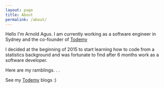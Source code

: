 ```yaml
---
layout: page
title: About
permalink: /about/
---
```


Hello I'm Arnold Agus. I am currently working as a software engineer in Sydney and the co-founder of [Todemy](https://todemy.com)

I decided at the beginning of 2015 to start learning how to code from a statistics background and was fortunate to find after 6 months work as a software developer.

Here are my ramblings. . .

See my [Todemy](https://todemy.com/blog) blogs :)

